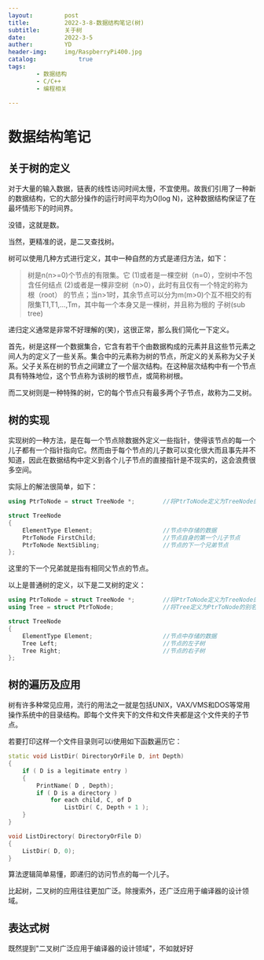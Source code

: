 ```yaml
---
layout:         post
title:          2022-3-8-数据结构笔记(树)
subtitle:       关于树
date:           2022-3-5
auther:         YD
header-img:     img/RaspberryPi400.jpg
catalog:            true
tags:
        - 数据结构
        - C/C++
        - 编程相关

---
```


# 数据结构笔记

## 关于树的定义

对于大量的输入数据，链表的线性访问时间太慢，不宜使用。故我们引用了一种新的数据结构，它的大部分操作的运行时间平均为O(log N)，这种数据结构保证了在最坏情形下的时间界。

没错，这就是数。

当然，更精准的说，是二叉查找树。

树可以使用几种方式进行定义，其中一种自然的方式是递归方法，如下：

> 树是n(n>=0)个节点的有限集。它
> (1)或者是一棵空树（n=0），空树中不包含任何结点
> (2)或者是一棵非空树（n>0），此时有且仅有一个特定的称为 根（root） 的节点；当n>1时，其余节点可以分为m(m>0)个互不相交的有限集T1,T1,…,Tm，其中每一个本身又是一棵树，并且称为根的 子树(sub tree)

递归定义通常是非常不好理解的(笑)，这很正常，那么我们简化一下定义。

首先，树是这样一个数据集合，它含有若干个由数据构成的元素并且这些节元素之间人为的定义了一些关系。集合中的元素称为树的节点，所定义的关系称为父子关系。父子关系在树的节点之间建立了一个层次结构。在这种层次结构中有一个节点具有特殊地位，这个节点称为该树的根节点，或简称树根。

而二叉树则是一种特殊的树，它的每个节点只有最多两个子节点，故称为二叉树。

## 树的实现

实现树的一种方法，是在每一个节点除数据外定义一些指针，使得该节点的每一个儿子都有一个指针指向它。然而由于每个节点的儿子数可以变化很大而且事先并不知道，因此在数据结构中定义到各个儿子节点的直接指针是不现实的，这会浪费很多空间。

实际上的解法很简单，如下：

```c++
using PtrToNode = struct TreeNode *;        //将PtrToNode定义为TreeNode的指针的别名

struct TreeNode
{
    ElementType Element;                    //节点中存储的数据
    PtrToNode FirstChild;                   //节点自身的第一个儿子节点
    PtrToNode NextSibling;                  //节点的下一个兄弟节点
};
```

这里的下一个兄弟就是指有相同父节点的节点。

以上是普通树的定义，以下是二叉树的定义：

```c++
using PtrToNode = struct TreeNode *;        //将PtrToNode定义为TreeNode的指针的别名
using Tree = struct PtrToNode;              //将Tree定义为PtrToNode的别名

struct TreeNode
{
    ElementType Element;                    //节点中存储的数据
    Tree Left;                              //节点的左子树
    Tree Right;                             //节点的右子树
};
```

## 树的遍历及应用

树有许多种常见应用，流行的用法之一就是包括UNIX，VAX/VMS和DOS等常用操作系统中的目录结构。即每个文件夹下的文件和文件夹都是这个文件夹的子节点。

若要打印这样一个文件目录则可以i使用如下函数遍历它：

```c++
static void ListDir( DirectoryOrFile D, int Depth)
{
    if ( D is a legitimate entry )
    {
        PrintName( D , Depth);
        if ( D is a directory )
            for each child, C, of D
                ListDir( C, Depth + 1 );
    }
}

void ListDirectory( DirectoryOrFile D)
{
    ListDir( D, 0);
}
```

算法逻辑简单易懂，即递归的访问节点的每一个儿子。

比起树，二叉树的应用往往更加广泛。除搜索外，还广泛应用于编译器的设计领域。

## 表达式树

既然提到"二叉树广泛应用于编译器的设计领域"，不如就好好